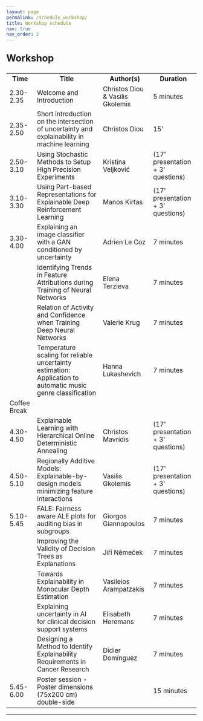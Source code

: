 ```yaml
---
layout: page
permalink: /schedule_workshop/
title: Workshop schedule
nav: true
nav_order: 2
---
```


<p style="font-weight:bold; font-size:25px"> Workshop </p>

<table class="schedule-workshop" style="font-size:17px">
  <tr>
    <th>Time</th>
    <th>Title</th>
    <th>Author(s)</th>
    <th>Duration</th>
  </tr>
  <tr>
    <td>2.30-2.35</td>
    <td>Welcome and Introduction</td>
    <td>Christos Diou & Vasilis Gkolemis</td>
    <td>5 minutes</td>
  </tr>
  <tr>
    <td>2.35-2.50</td>
    <td>Short introduction on the intersection of uncertainty and explainability in machine learning</td>
    <td>Christos Diou</td>
    <td>15'</td>
  </tr>
  <tr>
    <td>2.50-3.10</td>
    <td>Using Stochastic Methods to Setup High Precision Experiments</td>
    <td>Kristina Veljković</td>
    <td>(17' presentation + 3' questions)</td>
  </tr>
  <tr>
    <td>3.10-3.30</td>
    <td>Using Part-based Representations for Explainable Deep Reinforcement Learning</td>
    <td>Manos Kirtas</td>
    <td>(17' presentation + 3' questions)</td>
  </tr>
  <tr>
    <td>3.30-4.00</td>
    <td>Explaining an image classifier with a GAN conditioned by uncertainty</td>
    <td>Adrien Le Coz</td>
    <td>7 minutes</td>
  </tr>
  <tr>
    <td></td>
    <td>Identifying Trends in Feature Attributions during Training of Neural Networks</td>
    <td>Elena Terzieva</td>
    <td>7 minutes</td>
  </tr>
  <tr>
    <td></td>
    <td>Relation of Activity and Confidence when Training Deep Neural Networks</td>
    <td>Valerie Krug</td>
    <td>7 minutes</td>
  </tr>
  <tr>
    <td></td>
    <td>Temperature scaling for reliable uncertainty estimation: Application to automatic music genre classification</td>
    <td>Hanna Lukashevich</td>
    <td>7 minutes</td>
  </tr>
  <tr>
    <td>Coffee Break</td>
    <td colspan="3"></td>
  </tr>
  <tr>
    <td>4.30-4.50</td>
    <td>Explainable Learning with Hierarchical Online Deterministic Annealing</td>
    <td>Christos Mavridis</td>
    <td>(17' presentation + 3' questions)</td>
  </tr>
  <tr>
    <td>4.50-5.10</td>
    <td>Regionally Additive Models: Explainable-by-design models minimizing feature interactions</td>
    <td>Vasilis Gkolemis</td>
    <td>(17' presentation + 3' questions)</td>
  </tr>
  <tr>
    <td>5.10-5.45</td>
    <td>FALE: Fairness aware ALE plots for auditing bias in subgroups</td>
    <td>Giorgos Giannopoulos</td>
    <td>7 minutes</td>
  </tr>
  <tr>
    <td></td>
    <td>Improving the Validity of Decision Trees as Explanations</td>
    <td>Jiří Němeček</td>
    <td>7 minutes</td>
  </tr>
  <tr>
    <td></td>
    <td>Towards Explainability in Monocular Depth Estimation</td>
    <td>Vasileios Arampatzakis</td>
    <td>7 minutes</td>
  </tr>
  <tr>
    <td></td>
    <td>Explaining uncertainty in AI for clinical decision support systems</td>
    <td>Elisabeth Heremans</td>
    <td>7 minutes</td>
  </tr>
  <tr>
    <td></td>
    <td>Designing a Method to Identify Explainability Requirements in Cancer Research</td>
    <td>Didier Domínguez</td>
    <td>7 minutes</td>
  </tr>
  <tr>
    <td>5.45-6.00</td>
    <td>Poster session - Poster dimensions (75x200 cm) double-side</td>
    <td></td>
    <td>15 minutes</td>
  </tr>
</table>

---
